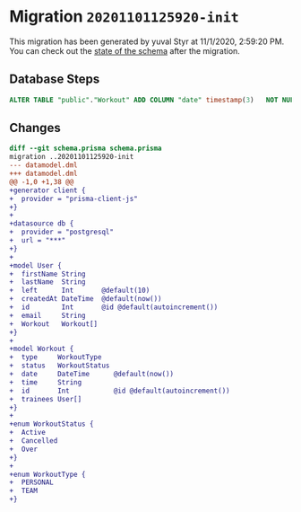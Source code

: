 # Migration `20201101125920-init`

This migration has been generated by yuval Styr at 11/1/2020, 2:59:20 PM.
You can check out the [state of the schema](./schema.prisma) after the migration.

## Database Steps

```sql
ALTER TABLE "public"."Workout" ADD COLUMN "date" timestamp(3)   NOT NULL DEFAULT CURRENT_TIMESTAMP
```

## Changes

```diff
diff --git schema.prisma schema.prisma
migration ..20201101125920-init
--- datamodel.dml
+++ datamodel.dml
@@ -1,0 +1,38 @@
+generator client {
+  provider = "prisma-client-js"
+}
+
+datasource db {
+  provider = "postgresql"
+  url = "***"
+}
+
+model User {
+  firstName String
+  lastName  String
+  left      Int       @default(10)
+  createdAt DateTime  @default(now())
+  id        Int       @id @default(autoincrement())
+  email     String
+  Workout   Workout[]
+}
+
+model Workout {
+  type     WorkoutType
+  status   WorkoutStatus
+  date     DateTime      @default(now())
+  time     String
+  id       Int           @id @default(autoincrement())
+  trainees User[]
+}
+
+enum WorkoutStatus {
+  Active
+  Cancelled
+  Over
+}
+
+enum WorkoutType {
+  PERSONAL
+  TEAM
+}
```


